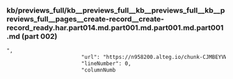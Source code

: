 ### kb/previews_full/kb__previews_full__kb__previews_full__kb__previews_full__pages__create-record__create-record_ready.har.part014.md.part001.md.part001.md.part001.md (part 002)

```md
",
                        "url": "https://n958200.alteg.io/chunk-CJMBEYVW.js",
                        "lineNumber": 0,
                        "columnNumb
```

```
